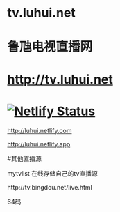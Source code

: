 # tv.luhui.net

# 鲁虺电视直播网

# http://tv.luhui.net

# [![Netlify Status](https://api.netlify.com/api/v1/badges/0c4d12e5-7c71-415f-961c-eb0d4725fb0f/deploy-status)](https://app.netlify.com/sites/luhui/deploys)

http://luhui.netlify.com

http://luhui.netlify.app

#其他直播源

mytvlist 在线存储自己的tv直播源
<title>冰豆直播 - 网民喜爱的免费电视直播网！</title>
<meta name="Keywords" content="冰豆直播,卫视直播,影视直播,电台直播,电视直播,在线直播,央视直播" />
<meta name="description" content="冰豆直播是集多家电视直播、影视直播、电台直播和音乐于一身的综合直播网站，能够在线收看电视台直播、电影直播，收听音乐，播放流畅、完全免费!" />
http://tv.bingdou.net/live.html


64码




